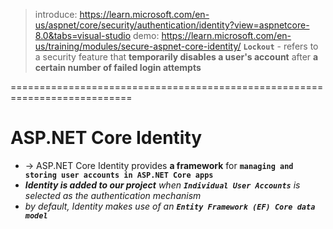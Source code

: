 > introduce: https://learn.microsoft.com/en-us/aspnet/core/security/authentication/identity?view=aspnetcore-8.0&tabs=visual-studio
> demo: https://learn.microsoft.com/en-us/training/modules/secure-aspnet-core-identity/
> **`Lockout`** - refers to a security feature that **temporarily disables a user's account** after **a certain number of failed login attempts**

===========================================================================
# ASP.NET Core Identity
* -> ASP.NET Core Identity provides **a framework** for **`managing and storing user accounts in ASP.NET Core apps`**
* _**Identity is added to our project** when **`Individual User Accounts`** is selected as the authentication mechanism_
* _by default, Identity makes use of an **`Entity Framework (EF) Core data model`**_
